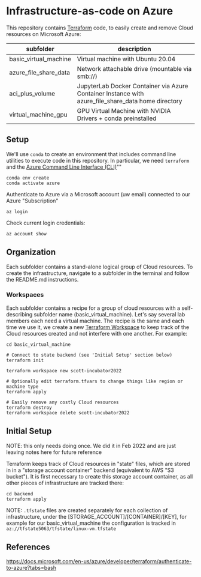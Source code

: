 # Infrastructure-as-code on Azure

This repository contains [Terraform](https://www.terraform.io) code, to easily
create and remove Cloud resources on Microsoft Azure:

| subfolder | description |
| - | - |
| basic_virtual_machine | Virtual machine with Ubuntu 20.04 |
| azure_file_share_data | Network attachable drive (mountable via smb://) |
| aci_plus_volume | JupyterLab Docker Container via Azure Container Instance with azure_file_share_data home directory |
| virtual_machine_gpu | GPU Virtual Machine with NVIDIA Drivers + conda preinstalled |

## Setup

We'll use `conda` to create an environment that includes command line utilities
to execute code in this repository. In particular, we need `terraform` and the
[Azure Command Line Interface (CLI)](https://docs.microsoft.com/en-us/cli/azure/)""

```
conda env create
conda activate azure
```

Authenticate to Azure via a Microsoft account (uw email) connected to our
Azure "Subscription"
```
az login
```

Check current login credentials:
```
az account show
```

## Organization

Each subfolder contains a stand-alone logical group of Cloud resources. To create the infrastructure,
navigate to a subfolder in the terminal and follow the README.md instructions.

### Workspaces
Each subfolder contains a recipe for a group of cloud resources with a self-describing subfolder name (basic_virtual_machine). Let's say several lab members each need a virtual machine. The recipe is the same and each time we use it, we create a new [Terraform Workspace](https://www.terraform.io/language/state/workspaces) to keep track of the Cloud resources created and not interfere with one another. For example:

```
cd basic_virtual_machine

# Connect to state backend (see 'Initial Setup' section below)
terraform init

terraform workspace new scott-incubator2022

# Optionally edit terraform.tfvars to change things like region or machine type
terraform apply

# Easily remove any costly Cloud resources
terraform destroy
terraform workspace delete scott-incubator2022
```

## Initial Setup

NOTE: this only needs doing once. We did it in Feb 2022 and are just leaving notes here for future reference

Terraform keeps track of Cloud resources in "state" files, which are stored in
in a "storage account container" backend (equivalent to AWS "S3 bucket"). It is first
necessary to create this storage account container, as all other pieces of infrastructure
are tracked there:

```
cd backend
terraform apply
```
NOTE: `.tfstate` files are created separately for each collection of infrastructure,
under the [STORAGE_ACCOUNT]/[CONTAINER]/[KEY], for example for our basic_virtual_machine
the configuration is tracked in `az://tfstate5063/tfstate/linux-vm.tfstate`


## References

https://docs.microsoft.com/en-us/azure/developer/terraform/authenticate-to-azure?tabs=bash
